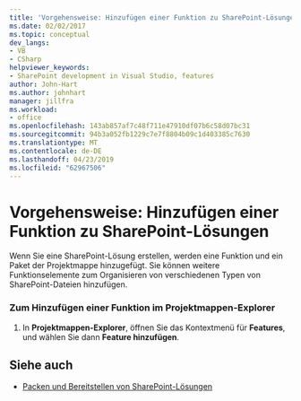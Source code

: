 ```yaml
---
title: 'Vorgehensweise: Hinzufügen einer Funktion zu SharePoint-Lösungen | Microsoft-Dokumentation'
ms.date: 02/02/2017
ms.topic: conceptual
dev_langs:
- VB
- CSharp
helpviewer_keywords:
- SharePoint development in Visual Studio, features
author: John-Hart
ms.author: johnhart
manager: jillfra
ms.workload:
- office
ms.openlocfilehash: 143ab857af7c48f711e47910df07b6c58d07bc31
ms.sourcegitcommit: 94b3a052fb1229c7e7f8804b09c1d403385c7630
ms.translationtype: MT
ms.contentlocale: de-DE
ms.lasthandoff: 04/23/2019
ms.locfileid: "62967506"
---
```

# <a name="how-to-add-a-feature-to-sharepoint-solutions"></a>Vorgehensweise: Hinzufügen einer Funktion zu SharePoint-Lösungen
  Wenn Sie eine SharePoint-Lösung erstellen, werden eine Funktion und ein Paket der Projektmappe hinzugefügt. Sie können weitere Funktionselemente zum Organisieren von verschiedenen Typen von SharePoint-Dateien hinzufügen.

### <a name="to-add-a-feature-through-solution-explorer"></a>Zum Hinzufügen einer Funktion im Projektmappen-Explorer

1. In **Projektmappen-Explorer**, öffnen Sie das Kontextmenü für **Features**, und wählen Sie dann **Feature hinzufügen**.

## <a name="see-also"></a>Siehe auch
- [Packen und Bereitstellen von SharePoint-Lösungen](../sharepoint/packaging-and-deploying-sharepoint-solutions.md)

